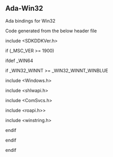 ## Ada-Win32
Ada bindings for Win32

Code generated from the below header file

include <SDKDDKVer.h>

if (_MSC_VER >= 1900)

ifdef _WIN64

if _WIN32_WINNT >= _WIN32_WINNT_WINBLUE

include <Windows.h>

include <shlwapi.h>

include <ComSvcs.h>

include <roapi.h>>

include <winstring.h>

endif

endif

endif
